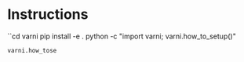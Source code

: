 # Instructions 
``cd varni
pip install -e .
python -c "import varni; varni.how_to_setup()" 

```
varni.how_tose